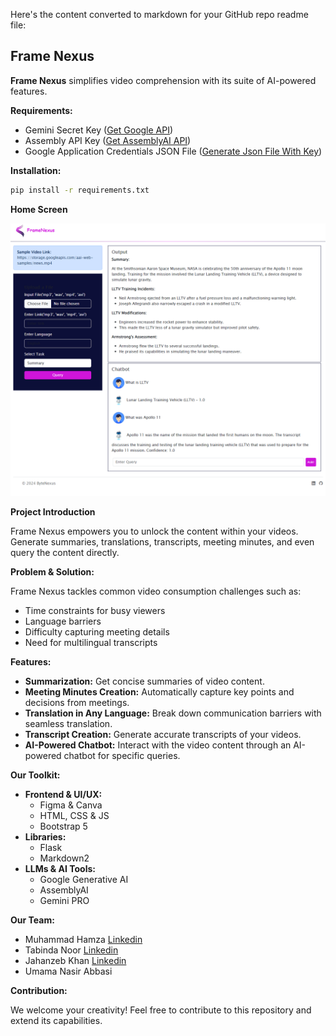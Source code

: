 Here's the content converted to markdown for your GitHub repo readme file:

## Frame Nexus

**Frame Nexus** simplifies video comprehension with its suite of AI-powered features. 

**Requirements:**

* Gemini Secret Key ([Get Google API](https://developers.google.com/focus/ai-development))
* Assembly API Key ([Get AssemblyAI API](https://www.assemblyai.com/docs/))
* Google Application Credentials JSON File ([Generate Json File With Key](https://developers.google.com/workspace/guides/create-credentials))

**Installation:**

```bash
pip install -r requirements.txt
```
**Home Screen**

![Frame Nexus Demo](demo.png)

**Project Introduction**

Frame Nexus empowers you to unlock the content within your videos. Generate summaries, translations, transcripts, meeting minutes, and even query the content directly. 

**Problem & Solution:**

Frame Nexus tackles common video consumption challenges  such as:

* Time constraints for busy viewers
* Language barriers
* Difficulty capturing meeting details
* Need for multilingual transcripts

**Features:**

* **Summarization:** Get concise summaries of video content.
* **Meeting Minutes Creation:** Automatically capture key points and decisions from meetings.
* **Translation in Any Language:** Break down communication barriers with seamless translation.
* **Transcript Creation:** Generate accurate transcripts of your videos.
* **AI-Powered Chatbot:** Interact with the video content through an AI-powered chatbot for specific queries.

**Our Toolkit:**

* **Frontend & UI/UX:**
    * Figma & Canva
    * HTML, CSS & JS
    * Bootstrap 5
* **Libraries:**
    * Flask
    * Markdown2
* **LLMs & AI Tools:**
    * Google Generative AI
    * AssemblyAI
    * Gemini PRO

**Our Team:**

* Muhammad Hamza [Linkedin](https://www.linkedin.com/pub/dir/Muhammad/Hamza)
* Tabinda Noor [Linkedin](https://pk.linkedin.com/in/tabinda-noor-935429237)
* Jahanzeb Khan [Linkedin](https://www.linkedin.com/pub/dir/Jahanzeb/Khan)
* Umama Nasir Abbasi

**Contribution:**

We welcome your creativity! Feel free to contribute to this repository and extend its capabilities.
